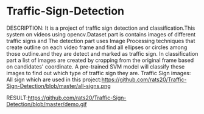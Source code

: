 # Traffic-Sign-Detection
DESCRIPTION:
It is a project of traffic sign detection and classification.This system on videos using opencv.Dataset part is contains images of different traffic signs and The detection part uses Image Processing techniques that create outline on each video frame and find all ellipses or circles among those outline.and they are detect and marked as traffic sign.
In classification part a list of images are created by cropping from the original frame based on candidates' coordinate. A pre-trained SVM model will classify these images to find out which type of traffic sign they are.
Traffic Sign images:
All sign which are used in this project:https://github.com/rats20/Traffic-Sign-Detection/blob/master/all-signs.png

RESULT:https://github.com/rats20/Traffic-Sign-Detection/blob/master/demo.gif
